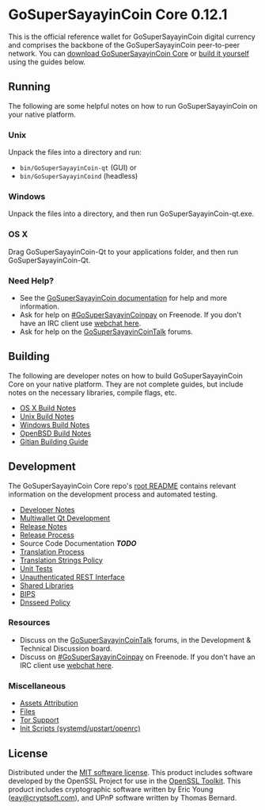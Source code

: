 GoSuperSayayinCoin Core 0.12.1
=====================

This is the official reference wallet for GoSuperSayayinCoin digital currency and comprises the backbone of the GoSuperSayayinCoin peer-to-peer network. You can [download GoSuperSayayinCoin Core](https://www.GoSuperSayayinCoin.org/downloads/) or [build it yourself](#building) using the guides below.

Running
---------------------
The following are some helpful notes on how to run GoSuperSayayinCoin on your native platform.

### Unix

Unpack the files into a directory and run:

- `bin/GoSuperSayayinCoin-qt` (GUI) or
- `bin/GoSuperSayayinCoind` (headless)

### Windows

Unpack the files into a directory, and then run GoSuperSayayinCoin-qt.exe.

### OS X

Drag GoSuperSayayinCoin-Qt to your applications folder, and then run GoSuperSayayinCoin-Qt.

### Need Help?

* See the [GoSuperSayayinCoin documentation](https://GoSuperSayayinCoinpay.atlassian.net/wiki/display/DOC)
for help and more information.
* Ask for help on [#GoSuperSayayinCoinpay](http://webchat.freenode.net?channels=GoSuperSayayinCoinpay) on Freenode. If you don't have an IRC client use [webchat here](http://webchat.freenode.net?channels=GoSuperSayayinCoinpay).
* Ask for help on the [GoSuperSayayinCoinTalk](https://GoSuperSayayinCointalk.org/) forums.

Building
---------------------
The following are developer notes on how to build GoSuperSayayinCoin Core on your native platform. They are not complete guides, but include notes on the necessary libraries, compile flags, etc.

- [OS X Build Notes](build-osx.md)
- [Unix Build Notes](build-unix.md)
- [Windows Build Notes](build-windows.md)
- [OpenBSD Build Notes](build-openbsd.md)
- [Gitian Building Guide](gitian-building.md)

Development
---------------------
The GoSuperSayayinCoin Core repo's [root README](/README.md) contains relevant information on the development process and automated testing.

- [Developer Notes](developer-notes.md)
- [Multiwallet Qt Development](multiwallet-qt.md)
- [Release Notes](release-notes.md)
- [Release Process](release-process.md)
- Source Code Documentation ***TODO***
- [Translation Process](translation_process.md)
- [Translation Strings Policy](translation_strings_policy.md)
- [Unit Tests](unit-tests.md)
- [Unauthenticated REST Interface](REST-interface.md)
- [Shared Libraries](shared-libraries.md)
- [BIPS](bips.md)
- [Dnsseed Policy](dnsseed-policy.md)

### Resources
* Discuss on the [GoSuperSayayinCoinTalk](https://GoSuperSayayinCointalk.org/) forums, in the Development & Technical Discussion board.
* Discuss on [#GoSuperSayayinCoinpay](http://webchat.freenode.net/?channels=GoSuperSayayinCoinpay) on Freenode. If you don't have an IRC client use [webchat here](http://webchat.freenode.net/?channels=GoSuperSayayinCoinpay).

### Miscellaneous
- [Assets Attribution](assets-attribution.md)
- [Files](files.md)
- [Tor Support](tor.md)
- [Init Scripts (systemd/upstart/openrc)](init.md)

License
---------------------
Distributed under the [MIT software license](http://www.opensource.org/licenses/mit-license.php).
This product includes software developed by the OpenSSL Project for use in the [OpenSSL Toolkit](https://www.openssl.org/). This product includes
cryptographic software written by Eric Young ([eay@cryptsoft.com](mailto:eay@cryptsoft.com)), and UPnP software written by Thomas Bernard.

